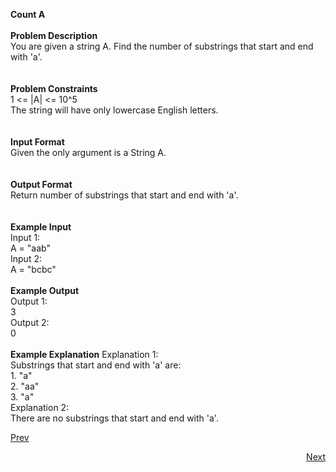  **Count A**<br /><br />
**Problem Description**<br />
You are given a string A. Find the number of substrings that start and end with 'a'.<br />
<br />
<br />
**Problem Constraints**<br />
1 <= |A| <= 10^5<br />
The string will have only lowercase English letters.<br />
<br />
<br />
**Input Format**<br />
Given the only argument is a String A.<br />
<br />
<br />
**Output Format**<br />
Return number of substrings that start and end with 'a'.<br />
<br />
<br />
**Example Input**<br />
Input 1:<br />
  A = "aab"<br />
Input 2:<br />
 A = "bcbc"<br />
<br />
**Example Output**<br />
Output 1:<br />
 3<br />
Output 2:<br />
 0<br />
<br />
**Example Explanation**
Explanation 1:<br />
  Substrings that start and end with 'a' are:<br />
    1. "a"<br />
    2. "aa"<br />
    3. "a"<br />
Explanation 2:<br />
 There are no substrings that start and end with 'a'.<br />
                                           
<a class="Pagination-link1SfnH-8-DxMA Pagination-link_leftDFtcFdHnt7Ok" aria-label="Previous Page: Manage Pages" href="https://github.com/divyangju1991/DSA-Scaler/blob/main/DSA/src/com/scaler/dsa/string/homework/read.md"><span class="Pagination-iconGA9TkfVeYvTp icon-arrow-left2"></span><div class="Pagination-text3yhjKs84FCa6 Pagination-text_left3HzCMqntTYq5">Prev</div></a>
<p align="right"><a class="Pagination-link1SfnH-8-DxMA Pagination-link_right2v3HzuwWFxb4" aria-label="Next Page: Raw Mode Editor" href="https://github.com/divyangju1991/DSA-Scaler/blob/main/DSA/src/com/scaler/dsa/string/homework/read3rdPage.md">Next</a></p>
